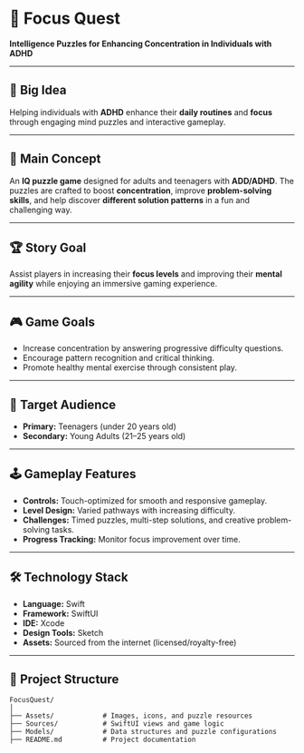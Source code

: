 # 🧠 Focus Quest  
**Intelligence Puzzles for Enhancing Concentration in Individuals with ADHD**

---

## 📌 Big Idea
Helping individuals with **ADHD** enhance their **daily routines** and **focus** through engaging mind puzzles and interactive gameplay.

---

## 🎯 Main Concept
An **IQ puzzle game** designed for adults and teenagers with **ADD/ADHD**. The puzzles are crafted to boost **concentration**, improve **problem-solving skills**, and help discover **different solution patterns** in a fun and challenging way.

---

## 🏆 Story Goal
Assist players in increasing their **focus levels** and improving their **mental agility** while enjoying an immersive gaming experience.

---

## 🎮 Game Goals
- Increase concentration by answering progressive difficulty questions.
- Encourage pattern recognition and critical thinking.
- Promote healthy mental exercise through consistent play.

---

## 👥 Target Audience
- **Primary:** Teenagers (under 20 years old)  
- **Secondary:** Young Adults (21–25 years old)

---

## 🕹 Gameplay Features
- **Controls:** Touch-optimized for smooth and responsive gameplay.  
- **Level Design:** Varied pathways with increasing difficulty.  
- **Challenges:** Timed puzzles, multi-step solutions, and creative problem-solving tasks.  
- **Progress Tracking:** Monitor focus improvement over time.

---

## 🛠 Technology Stack
- **Language:** Swift
- **Framework:** SwiftUI
- **IDE:** Xcode
- **Design Tools:** Sketch
- **Assets:** Sourced from the internet (licensed/royalty-free)

---

## 📂 Project Structure
```plaintext
FocusQuest/
│
├── Assets/            # Images, icons, and puzzle resources
├── Sources/           # SwiftUI views and game logic
├── Models/            # Data structures and puzzle configurations
├── README.md          # Project documentation

